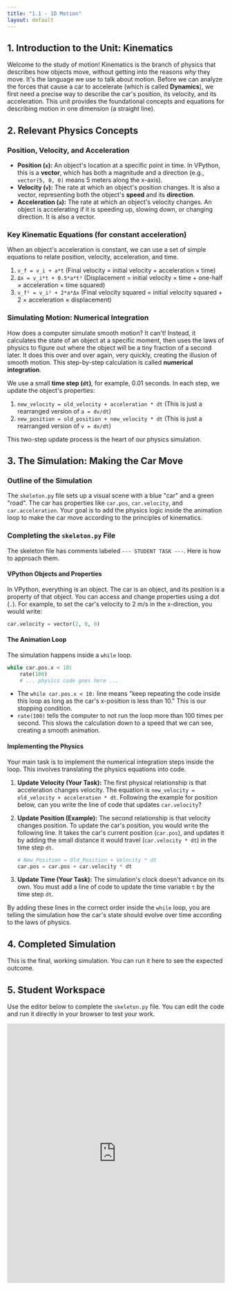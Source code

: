 ```yaml
---
title: "1.1 - 1D Motion"
layout: default
---
```


## 1. Introduction to the Unit: Kinematics

Welcome to the study of motion! Kinematics is the branch of physics that describes how objects move, without getting into the reasons *why* they move. It's the language we use to talk about motion. Before we can analyze the forces that cause a car to accelerate (which is called **Dynamics**), we first need a precise way to describe the car's position, its velocity, and its acceleration. This unit provides the foundational concepts and equations for describing motion in one dimension (a straight line).

## 2. Relevant Physics Concepts

### Position, Velocity, and Acceleration

- **Position (`x`):** An object's location at a specific point in time. In VPython, this is a **vector**, which has both a magnitude and a direction (e.g., `vector(5, 0, 0)` means 5 meters along the x-axis).
- **Velocity (`v`):** The rate at which an object's position changes. It is also a vector, representing both the object's **speed** and its **direction**.
- **Acceleration (`a`):** The rate at which an object's velocity changes. An object is accelerating if it is speeding up, slowing down, or changing direction. It is also a vector.

### Key Kinematic Equations (for constant acceleration)

When an object's acceleration is constant, we can use a set of simple equations to relate position, velocity, acceleration, and time.
1.  `v_f = v_i + a*t`  (Final velocity = initial velocity + acceleration × time)
2.  `Δx = v_i*t + 0.5*a*t²` (Displacement = initial velocity × time + one-half × acceleration × time squared)
3.  `v_f² = v_i² + 2*a*Δx` (Final velocity squared = initial velocity squared + 2 × acceleration × displacement)

### Simulating Motion: Numerical Integration

How does a computer simulate smooth motion? It can't! Instead, it calculates the state of an object at a specific moment, then uses the laws of physics to figure out where the object will be a tiny fraction of a second later. It does this over and over again, very quickly, creating the illusion of smooth motion. This step-by-step calculation is called **numerical integration**.

We use a small **time step (`dt`)**, for example, 0.01 seconds. In each step, we update the object's properties:
1.  `new_velocity = old_velocity + acceleration * dt` (This is just a rearranged version of `a = dv/dt`)
2.  `new_position = old_position + new_velocity * dt` (This is just a rearranged version of `v = dx/dt`)

This two-step update process is the heart of our physics simulation.

## 3. The Simulation: Making the Car Move

### Outline of the Simulation

The `skeleton.py` file sets up a visual scene with a blue "car" and a green "road". The car has properties like `car.pos`, `car.velocity`, and `car.acceleration`. Your goal is to add the physics logic inside the animation loop to make the car move according to the principles of kinematics.

### Completing the `skeleton.py` File

The skeleton file has comments labeled `--- STUDENT TASK ---`. Here is how to approach them.

#### **VPython Objects and Properties**

In VPython, everything is an object. The car is an object, and its position is a property of that object. You can access and change properties using a dot (`.`). For example, to set the car's velocity to 2 m/s in the x-direction, you would write:
```python
car.velocity = vector(2, 0, 0)
```

#### **The Animation Loop**

The simulation happens inside a `while` loop.
```python
while car.pos.x < 10:
    rate(100)
    # ... physics code goes here ...
```
- The `while car.pos.x < 10:` line means "keep repeating the code inside this loop as long as the car's x-position is less than 10." This is our stopping condition.
- `rate(100)` tells the computer to not run the loop more than 100 times per second. This slows the calculation down to a speed that we can see, creating a smooth animation.

#### **Implementing the Physics**

Your main task is to implement the numerical integration steps inside the loop. This involves translating the physics equations into code.

1.  **Update Velocity (Your Task):** The first physical relationship is that acceleration changes velocity. The equation is `new_velocity = old_velocity + acceleration * dt`. Following the example for position below, can you write the line of code that updates `car.velocity`?

2.  **Update Position (Example):** The second relationship is that velocity changes position. To update the car's position, you would write the following line. It takes the car's current position (`car.pos`), and updates it by adding the small distance it would travel (`car.velocity * dt`) in the time step `dt`.
    ```python
    # New_Position = Old_Position + Velocity * dt
    car.pos = car.pos + car.velocity * dt
    ```

3.  **Update Time (Your Task):** The simulation's clock doesn't advance on its own. You must add a line of code to update the time variable `t` by the time step `dt`.

By adding these lines in the correct order inside the `while` loop, you are telling the simulation how the car's state should evolve over time according to the laws of physics.

## 4. Completed Simulation

This is the final, working simulation. You can run it here to see the expected outcome.

<div id="glowscript" class="glowscript">
<meta http-equiv="Content-Type" content="text/html; charset=utf-8">
<link type="text/css" href="https://www.glowscript.org/css/redmond/2.1/jquery-ui.custom.css" rel="stylesheet" />
<link type="text/css" href="https://www.glowscript.org/css/ide.css" rel="stylesheet" />
<script type="text/javascript" src="https://www.glowscript.org/lib/jquery/2.1/jquery.min.js"></script>
<script type="text/javascript" src="https://www.glowscript.org/lib/jquery/2.1/jquery-ui.custom.min.js"></script>
<script type="text/javascript" src="https://www.glowscript.org/package/glow.3.2.min.js"></script>
<script type="text/javascript" src="https://www.glowscript.org/package/RSrun.3.2.min.js"></script>
<script type="text/javascript"><!--//--><![CDATA[//><!--
!function(){var t={};async function o(){"use strict";canvas;var o,i,e,l,n,r,s,a,c,p,u,y,f,d=canvas();function h(t,o=0){return Number(t.toFixed(o))}for(o=ρσ_list_decorate(["3.2","glowscript"]),Array.prototype["+"]=function(t){return this.concat(t)},Array.prototype["*"]=function(t){return __array_times_number(this,t)},window.__GSlang="vpython",i=GSprint,e=range,l="__main__",n=pytype,(0,t.pythonize.strings)(),d.title="Simulation of 1D Motion: Constant Velocity and Constant Acceleration",d.caption="Below the simulation, graphs show position, velocity, and acceleration vs. time.",r=ρσ_interpolate_kwargs.call(this,box,[ρσ_desugar_kwargs({pos:vector(0,1["-u"]()["*"](.5),0),size:vector(20,.1,4),color:color.green})]),s=ρσ_interpolate_kwargs.call(this,box,[ρσ_desugar_kwargs({pos:vector(1["-u"]()["*"](9),0,0),size:vector(1,.5,.75),color:color.blue})]),ρσ_interpolate_kwargs.call(this,attach_trail,[s].concat([ρσ_desugar_kwargs({color:color.yellow,radius:.05})])),a=0,c=.01,i("Starting Part 1: Constant Velocity"),s.velocity=vector(2,0,0),s.acceleration=vector(0,0,0),p=ρσ_interpolate_kwargs.call(this,graph,[ρσ_desugar_kwargs({title:"Motion Graphs",xtitle:"Time (s)",ytitle:"Value"})]),u=ρσ_interpolate_kwargs.call(this,gcurve,[ρσ_desugar_kwargs({color:color.blue,label:"Position (m)"})]),y=ρσ_interpolate_kwargs.call(this,gcurve,[ρσ_desugar_kwargs({color:color.red,label:"Velocity (m/s)"})]),f=ρσ_interpolate_kwargs.call(this,gcurve,[ρσ_desugar_kwargs({color:color.purple,label:"Acceleration (m/s^2)"})]);a["<"](4);)await rate(100),s.pos=s.pos["+"](s.velocity["*"](c)),a=a["+"](c),u.plot(a,s.pos.x),y.plot(a,s.velocity.x),f.plot(a,s.acceleration.x);for(i("End of Part 1. Position:",s.pos),i("---"),i("Starting Part 2: Constant Acceleration"),s.acceleration=vector(.5,0,0);s.pos.x["<"](10);)await rate(100),s.velocity=s.velocity["+"](s.acceleration["*"](c)),s.pos=s.pos["+"](s.velocity["*"](c)),a=a["+"](c),u.plot(a,s.pos.x),y.plot(a,s.velocity.x),f.plot(a,s.acceleration.x);i("End of Part 2. Final Position:",s.pos),i("Final Velocity:",s.velocity),i("Simulation finished.")}t.pythonize={},function(){function o(){if(o=set("capitalize strip lstrip rstrip islower isupper isspace lower upper swapcase center count endswith startswith find rfind index rindex format join ljust rjust partition rpartition replace split rsplit splitlines zfill".split(" ")),arguments.length)i=arguments[0]?Array.prototype.slice.call(arguments):null;else{var t;i=((t=ρσ_set()).jsset.add("split"),t.jsset.add("replace"),t)}i&&(o=o.difference(set(i)));var o,i,e,l=o;for(var n of l="function"==typeof l[Symbol.iterator]?l instanceof Map?l.keys():l:Object.keys(l))e=n,(ρσ_expr_temp=String.prototype)["number"==typeof e&&e<0?ρσ_expr_temp.length+e:e]=(ρσ_expr_temp=ρσ_str.prototype)["number"==typeof e&&e<0?ρσ_expr_temp.length+e:e]}o.__module__||Object.defineProperties(o,{__module__:{value:"pythonize"}}),t.pythonize.strings=o}(),o.__module__||Object.defineProperties(o,{__module__:{value:null}}),$(function(){window.__context={glowscript_container:$("#glowscript").removeAttr("id")},o()})}();
//--><!]]></script>
</div>

## 5. Student Workspace

Use the editor below to complete the `skeleton.py` file. You can edit the code and run it directly in your browser to test your work.

<iframe src="https://trinket.io/embed/glowscript/f851b40dd418" width="100%" height="600" frameborder="0" marginwidth="0" marginheight="0" allowfullscreen></iframe>
